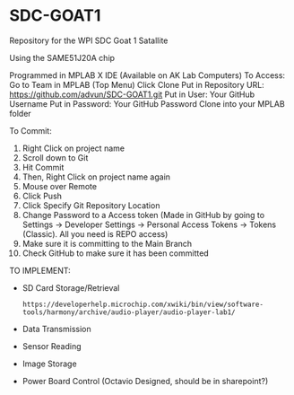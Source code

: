 # SDC-GOAT1
Repository for the WPI SDC Goat 1 Satallite

Using the SAME51J20A chip

Programmed in MPLAB X IDE (Available on AK Lab Computers)
To Access:
Go to Team in MPLAB (Top Menu)
Click Clone
Put in Repository URL: https://github.com/advun/SDC-GOAT1.git
Put in User: Your GitHub Username
Put in Password: Your GitHub Password
Clone into your MPLAB folder

To Commit:

1. Right Click on project name
2. Scroll down to Git
3. Hit Commit
4. Then, Right Click on project name again
5. Mouse over Remote
6. Click Push
7. Click Specify Git Repository Location
8. Change Password to a Access token (Made in GitHub by going to Settings -> Developer Settings -> Personal Access Tokens -> Tokens (Classic).  All you need is REPO access)
10. Make sure it is committing to the Main Branch
11. Check GitHub to make sure it has been committed

TO IMPLEMENT:
- SD Card Storage/Retrieval

      https://developerhelp.microchip.com/xwiki/bin/view/software-tools/harmony/archive/audio-player/audio-player-lab1/
- Data Transmission
- Sensor Reading
- Image Storage
- Power Board Control
        (Octavio Designed, should be in sharepoint?)
